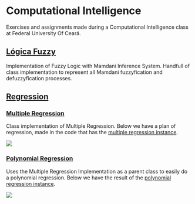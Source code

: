 # Computational Intelligence

Exercises and assignments made during a Computational Intelligence class at Federal University Of Ceará.

## [Lógica Fuzzy](./assignments/FuzzyLogic/)

Implementation of Fuzzy Logic with Mamdani Inference System. Handfull of class implementation to represent all Mamdani fuzzyfication and defuzzyfication processes.

## [Regression](./assignments/Regression/)

### [Multiple Regression](./assignments/Regression/MultipleRegression.m)

Class implementation of Multiple Regression. Below we have a plan of regression, made in the code that has the [multiple regression instance](./assignments/Regression/questao03.m).

![](https://user-images.githubusercontent.com/47287096/197187872-67372b36-a8a2-4feb-a749-38d5335a8ad6.png)

### [Polynomial Regression](./assignments/Regression/PolynomialRegression.m)

Uses the Multiple Regression Implementation as a parent class to easily do a polynomial regression. Below we have the result of the [polynomial regression instance](./assignments/Regression/questao02.m).

![](https://user-images.githubusercontent.com/47287096/197187494-78b32b5e-1b49-4517-bf7e-922fd7f81565.png)
